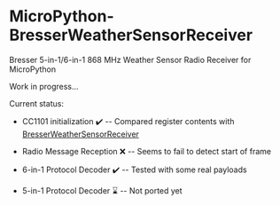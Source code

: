 # MicroPython-BresserWeatherSensorReceiver
Bresser 5-in-1/6-in-1 868 MHz Weather Sensor Radio Receiver for MicroPython

Work in progress...

Current status:
* CC1101 initialization :heavy_check_mark: -- Compared register contents with [BresserWeatherSensorReceiver](https://github.com/matthias-bs/BresserWeatherSensorReceiver)

* Radio Message Reception :x: -- Seems to fail to detect start of frame

* 6-in-1 Protocol Decoder :heavy_check_mark: -- Tested with some real payloads
    
* 5-in-1 Protocol Decoder :hourglass: -- Not ported yet
